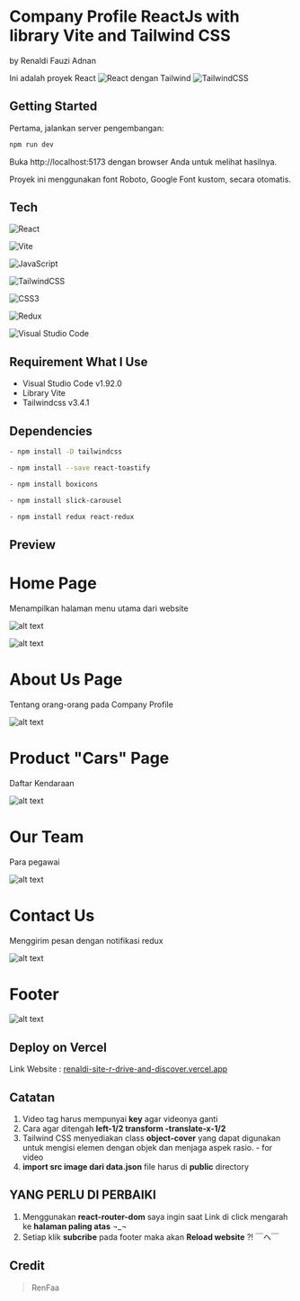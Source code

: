 # Company Profile ReactJs with library Vite and Tailwind CSS
by Renaldi Fauzi Adnan

Ini adalah proyek React	![React](https://img.shields.io/badge/react-%2320232a.svg?style=for-the-badge&logo=react&logoColor=%2361DAFB) dengan Tailwind ![TailwindCSS](https://img.shields.io/badge/tailwindcss-%2338B2AC.svg?style=for-the-badge&logo=tailwind-css&logoColor=white)


## Getting Started

Pertama, jalankan server pengembangan:

```bash
npm run dev
```

Buka http://localhost:5173 dengan browser Anda untuk melihat hasilnya.

Proyek ini menggunakan font Roboto, Google Font kustom, secara otomatis.

## Tech

![React](https://img.shields.io/badge/react-%2320232a.svg?style=for-the-badge&logo=react&logoColor=%2361DAFB)

![Vite](https://img.shields.io/badge/vite-%23646CFF.svg?style=for-the-badge&logo=vite&logoColor=white)

![JavaScript](https://img.shields.io/badge/javascript-%23323330.svg?style=for-the-badge&logo=javascript&logoColor=%23F7DF1E)

![TailwindCSS](https://img.shields.io/badge/tailwindcss-%2338B2AC.svg?style=for-the-badge&logo=tailwind-css&logoColor=white)

![CSS3](https://img.shields.io/badge/css3-%231572B6.svg?style=for-the-badge&logo=css3&logoColor=white)

![Redux](https://img.shields.io/badge/redux-%23593d88.svg?style=for-the-badge&logo=redux&logoColor=white)

![Visual Studio Code](https://img.shields.io/badge/Visual%20Studio%20Code-0078d7.svg?style=for-the-badge&logo=visual-studio-code&logoColor=white)

## Requirement What I Use
- Visual Studio Code v1.92.0
- Library Vite
- Tailwindcss v3.4.1

## Dependencies
```bash
- npm install -D tailwindcss
```
```bash
- npm install --save react-toastify
```
```bash
- npm install boxicons
```
```bash
- npm install slick-carousel
```
```bash
- npm install redux react-redux
```

## Preview
# Home Page

Menampilkan halaman menu utama dari website

![alt text](ProjectCompanySS/PC.png?raw=true)

![alt text](ProjectCompanySS/Mobile.png?raw=true)

# About Us Page

Tentang orang-orang pada Company Profile

![alt text](ProjectCompanySS/AboutUs_Mobile.png?raw=true)

# Product "Cars" Page

Daftar Kendaraan

![alt text](ProjectCompanySS/Tablet_Car.png?raw=true)

# Our Team

Para pegawai

![alt text](ProjectCompanySS/OurTeam.png?raw=true)

# Contact Us

Menggirim pesan dengan notifikasi redux

![alt text](ProjectCompanySS/SendMassage.png?raw=true)

# Footer

![alt text](ProjectCompanySS/FooterInvalidSend.png?raw=true)

## Deploy on Vercel

Link Website : [renaldi-site-r-drive-and-discover.vercel.app](https://renaldi-site-r-drive-and-discover.vercel.app/)


## Catatan
1. Video tag harus mempunyai **key** agar videonya ganti
2. Cara agar ditengah **left-1/2 transform -translate-x-1/2**
3. Tailwind CSS menyediakan class **object-cover** yang dapat digunakan untuk mengisi elemen dengan objek dan menjaga aspek rasio. - for video
4. **import src image dari data.json** file harus di **public** directory

## YANG PERLU DI PERBAIKI
1. Menggunakan **react-router-dom** saya ingin saat Link di click mengarah ke **halaman paling atas** ¬_¬
2. Setiap klik **subcribe** pada footer maka akan **Reload website** ?! ￣へ￣

## Credit
> RenFaa
